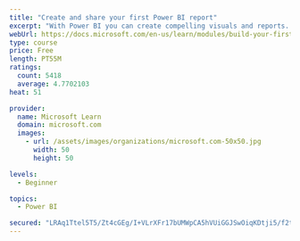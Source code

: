 ```yaml
---
title: "Create and share your first Power BI report"
excerpt: "With Power BI you can create compelling visuals and reports. In this module you learn how to use Power BI Desktop to connect to data, build visuals, and create a report that you can share with others in your organization. Then you learn how to publish the report to the Power BI service, and let others see your insights and benefit from your work."
webUrl: https://docs.microsoft.com/en-us/learn/modules/build-your-first-power-bi-report/
type: course
price: Free
length: PT55M
ratings:
  count: 5418
  average: 4.7702103
heat: 51

provider:
  name: Microsoft Learn
  domain: microsoft.com
  images:
    - url: /assets/images/organizations/microsoft.com-50x50.jpg
      width: 50
      height: 50

levels:
  - Beginner

topics:
  - Power BI

secured: "LRAq1Ttel5T5/Zt4cGEg/I+VLrXFr17bUMWpCA5hVUiGGJSwOiqKDtji5/f2t7KSUrkI7Qvi1kNs/kF9pDx4x6M4tDxZFMSgFNbOWuHxTJAby3X9OUB4xq7JojtD/3tPZuvIY3+uDDGsxMibMwvuqCaFJ4canofKO48n8iynCMEdzrEp95bxpTnqDQXsFDoolp47AbdF0ql2moF0i5CwECvGc4zbOX2X88esYZTvl4pv6e5MuhqVXn6iCN6XGymvEJ8CPOWNO/TtZ2ZBMF7IBhn5tTR/G+KwlKrYe7ajcVLrK/F/FwAfN9BDpU6KX4fPOWy9YI31MX0to3DjePnlBmolB44vkUzw/6BywqmDHJ1WlFJP+9eVQqtix64XDTePw/8/awD497Rwa8s+1db+BcGbr2LQoBl78/+R/9WTaY8=;dzKHDCZlZe3qKJfcZ9GLZQ=="
---
```


